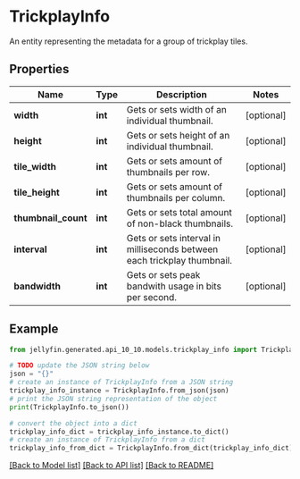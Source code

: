 # TrickplayInfo

An entity representing the metadata for a group of trickplay tiles.

## Properties

Name | Type | Description | Notes
------------ | ------------- | ------------- | -------------
**width** | **int** | Gets or sets width of an individual thumbnail. | [optional] 
**height** | **int** | Gets or sets height of an individual thumbnail. | [optional] 
**tile_width** | **int** | Gets or sets amount of thumbnails per row. | [optional] 
**tile_height** | **int** | Gets or sets amount of thumbnails per column. | [optional] 
**thumbnail_count** | **int** | Gets or sets total amount of non-black thumbnails. | [optional] 
**interval** | **int** | Gets or sets interval in milliseconds between each trickplay thumbnail. | [optional] 
**bandwidth** | **int** | Gets or sets peak bandwith usage in bits per second. | [optional] 

## Example

```python
from jellyfin.generated.api_10_10.models.trickplay_info import TrickplayInfo

# TODO update the JSON string below
json = "{}"
# create an instance of TrickplayInfo from a JSON string
trickplay_info_instance = TrickplayInfo.from_json(json)
# print the JSON string representation of the object
print(TrickplayInfo.to_json())

# convert the object into a dict
trickplay_info_dict = trickplay_info_instance.to_dict()
# create an instance of TrickplayInfo from a dict
trickplay_info_from_dict = TrickplayInfo.from_dict(trickplay_info_dict)
```
[[Back to Model list]](../README.md#documentation-for-models) [[Back to API list]](../README.md#documentation-for-api-endpoints) [[Back to README]](../README.md)


